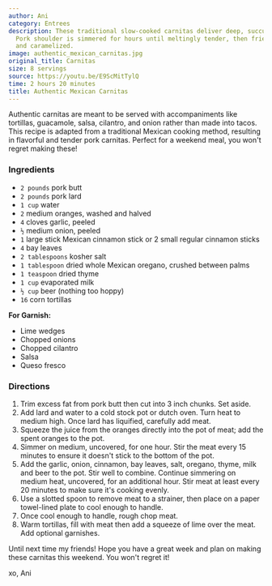 ```yaml
---
author: Ani
category: Entrees
description: These traditional slow-cooked carnitas deliver deep, succulent pork flavor.
  Pork shoulder is simmered for hours until meltingly tender, then fried until crispy
  and caramelized. 
image: authentic_mexican_carnitas.jpg
original_title: Carnitas
size: 8 servings
source: https://youtu.be/E9ScMitTylQ
time: 2 hours 20 minutes
title: Authentic Mexican Carnitas
---
```


Authentic carnitas are meant to be served with accompaniments like
  tortillas, guacamole, salsa, cilantro, and onion rather than made into tacos. This recipe is adapted from a traditional Mexican cooking method, resulting in flavorful and tender pork carnitas. Perfect for a weekend meal, you won't regret making these!

### Ingredients

* `2 pounds` pork butt
* `2 pounds` pork lard
* `1 cup` water
* `2` medium oranges, washed and halved
* `4` cloves garlic, peeled
* `½` medium onion, peeled
* `1` large stick Mexican cinnamon stick or 2 small regular cinnamon sticks
* `4` bay leaves
* `2 tablespoons` kosher salt
* `1 tablespoon` dried whole Mexican oregano, crushed between palms
* `1 teaspoon` dried thyme
* `1 cup` evaporated milk
* `½ cup` beer (nothing too hoppy)
* `16` corn tortillas

**For Garnish:**

* Lime wedges
* Chopped onions
* Chopped cilantro
* Salsa
* Queso fresco

### Directions

1. Trim excess fat from pork butt then cut into 3 inch chunks. Set aside.
2. Add lard and water to a cold stock pot or dutch oven. Turn heat to medium high. Once lard has liquified, carefully add meat.
3. Squeeze the juice from the oranges directly into the pot of meat; add the spent oranges to the pot.
4. Simmer on medium, uncovered, for one hour. Stir the meat every 15 minutes to ensure it doesn't stick to the bottom of the pot.
5. Add the garlic, onion, cinnamon, bay leaves, salt, oregano, thyme, milk and beer to the pot. Stir well to combine. Continue simmering on medium heat, uncovered, for an additional hour. Stir meat at least every 20 minutes to make sure it's cooking evenly.
6. Use a slotted spoon to remove meat to a strainer, then place on a paper towel-lined plate to cool enough to handle.
7. Once cool enough to handle, rough chop meat.
8. Warm tortillas, fill with meat then add a squeeze of lime over the meat. Add optional garnishes.

Until next time my friends! Hope you have a great week and plan on making these carnitas this weekend. You won't regret it!

xo, Ani
